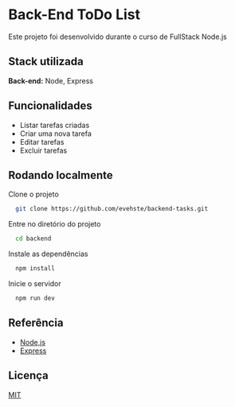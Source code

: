 
# Back-End ToDo List

Este projeto foi desenvolvido durante o curso de FullStack Node.js 


## Stack utilizada


**Back-end:** Node, Express


## Funcionalidades

- Listar tarefas criadas
- Criar uma nova tarefa
- Editar tarefas
- Excluir tarefas


## Rodando localmente

Clone o projeto

```bash
  git clone https://github.com/evehste/backend-tasks.git
```

Entre no diretório do projeto

```bash
  cd backend
```

Instale as dependências

```bash
  npm install
```

Inicie o servidor

```bash
  npm run dev
```


## Referência

 - [Node,js](https://nodejs.org/docs/latest-v18.x/api/)
 - [Express](https://expressjs.com/pt-br/guide/routing.html)


## Licença

[MIT](https://choosealicense.com/licenses/mit/)

